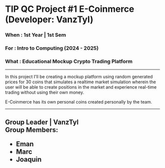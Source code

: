 # TIP QC Project #1 E-Coinmerce (Developer: VanzTyl)

### When : 1st Year | 1st Sem
### For : Intro to Computing (2024 - 2025)
### What : Educational Mockup Crypto Trading Platform

---
In this project I'll be creating a mockup platform using random generated prices for 30 coins that simulates a realtime market simulation wherein the user will be able to create positions in the market and experience real-time trading without using their own money.

E-Coinmerce has its own personal coins created personally by the team.

---
<h2>Group Leader | VanzTyl <br> Group Members: <br> <ul><li>Eman</li><li>Marc</li><li>Joaquin</li></ul></h2>